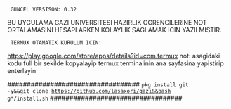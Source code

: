      GUNCEL VERSISON: 0.32

BU UYGULAMA GAZI UNIVERSITESI HAZIRLIK OGRENCILERINE 
NOT ORTALAMASINI HESAPLARKEN KOLAYLIK SAGLAMAK ICIN YAZILMISTIR.

     TERMUX OTAMATIK KURULUM ICIN:
https://play.google.com/store/apps/details?id=com.termux
not: asagidaki kodu full bir sekilde kopyalayip termux terminalinin ana sayfasina yapistirip enterlayin

##################################
<code>pkg install git -y&&git clone https://github.com/lasaxori/gazi&&bash g*/install.sh</code>
##################################
